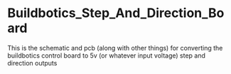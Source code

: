 # Buildbotics_Step_And_Direction_Board
This is the schematic and pcb (along with other things) for converting the buildbotics control board to 5v (or whatever input voltage) step and direction outputs
